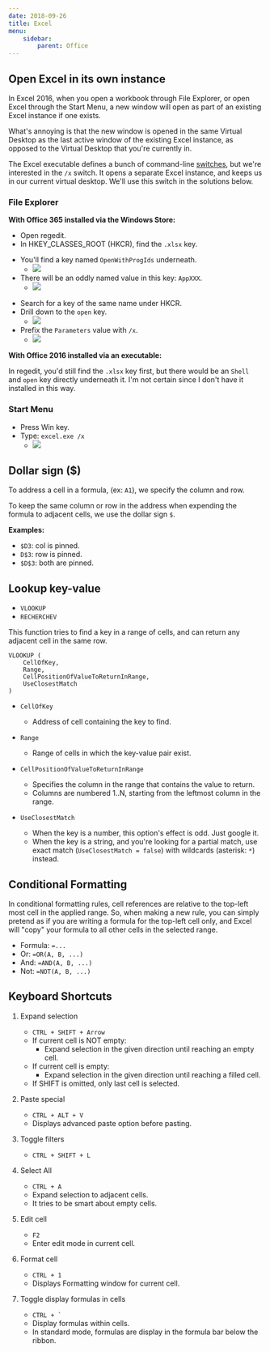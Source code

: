 ```yaml
---
date: 2018-09-26
title: Excel
menu:
    sidebar:
        parent: Office
---
```



## Open Excel in its own instance
In Excel 2016, when you open a workbook through File Explorer, or open Excel through the Start Menu, a new window will open as part of an existing Excel instance if one exists.

What's annoying is that the new window is opened in the same Virtual Desktop as the last active window of the existing Excel instance, as opposed to the Virtual Desktop that you're currently in.

The Excel executable defines a bunch of command-line [switches](https://support.office.com/en-us/article/079164cd-4ef5-4178-b235-441737deb3a6), but we're interested in the `/x` switch. It opens a separate Excel instance, and keeps us in our current virtual desktop. We'll use this switch in the solutions below.



### File Explorer

__With Office 365 installed via the Windows Store:__

- Open regedit.
- In HKEY_CLASSES_ROOT (HKCR), find the `.xlsx` key.
+ You'll find a key named `OpenWithProgIds` underneath.
    + ![](../images/Excel-Open.PNG)
+ There will be an oddly named value in this key: `AppXXX`.
    + ![](../images/Excel-Open2.PNG)
- Search for a key of the same name under HKCR.
- Drill down to the `open` key.
    + ![](../images/Excel-Explorer.PNG)
- Prefix the `Parameters` value with `/x`.
    + ![](../images/Excel-Keys.PNG)


__With Office 2016 installed via an executable:__

In regedit, you'd still find the `.xlsx` key first, but there would be an `Shell` and `open` key directly underneath it. I'm not certain since I don't have it installed in this way.


### Start Menu
- Press Win key.
- Type: `excel.exe /x`
    + ![](../images/Excel-Start.png)




## Dollar sign ($)
To address a cell in a formula, (ex: `A1`), we specify the column and row.

To keep the same column or row in the address when expending the formula to adjacent cells, we use the dollar sign `$`.

__Examples:__

- `$D3`: col is pinned.
- `D$3`: row is pinned.
- `$D$3`: both are pinned.



## Lookup key-value
- `VLOOKUP`
- `RECHERCHEV`

This function tries to find a key in a range of cells, and can return any adjacent cell in the same row.

```
VLOOKUP (
    CellOfKey, 
    Range, 
    CellPositionOfValueToReturnInRange,
    UseClosestMatch
) 
```

- `CellOfKey`
    + Address of cell containing the key to find.

- `Range`
    + Range of cells in which the key-value pair exist.

- `CellPositionOfValueToReturnInRange`
    + Specifies the column in the range that contains the value to return.
    + Columns are numbered 1..N, starting from the leftmost column in the range.

- `UseClosestMatch`
    + When the key is a number, this option's effect is odd. Just google it.
    + When the key is a string, and you're looking for a partial match, use exact match (`UseClosestMatch = false`) with wildcards (asterisk: `*`) instead.



## Conditional Formatting
In conditional formatting rules, cell references are relative to the top-left most cell in the applied range. So, when making a new rule, you can simply pretend as if you are writing a formula for the top-left cell only, and Excel will "copy" your formula to all other cells in the selected range.

- Formula: `=...`
- Or: `=OR(A, B, ...)`
- And: `=AND(A, B, ...)`
- Not: `=NOT(A, B, ...)`



## Keyboard Shortcuts
1. Expand selection
    + `CTRL + SHIFT + Arrow`
    + If current cell is NOT empty:
        + Expand selection in the given direction until reaching an empty cell.
    + If current cell is empty:
        + Expand selection in the given direction until reaching a filled cell.
    + If SHIFT is omitted, only last cell is selected.

2. Paste special
    + `CTRL + ALT + V`
    + Displays advanced paste option before pasting.

3. Toggle filters
    + `CTRL + SHIFT + L`

4. Select All
    + `CTRL + A`
    + Expand selection to adjacent cells.
    + It tries to  be smart about empty cells.
5. Edit cell
    + `F2`
    + Enter edit mode in current cell.

6. Format cell
    + `CTRL + 1`
    + Displays Formatting window for current cell.

7. Toggle display formulas in cells
    + ``CTRL + ` ``
    + Display formulas within cells.
    + In standard mode, formulas are display in the formula bar below the ribbon.